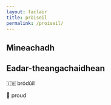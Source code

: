 ```yaml
---
layout: faclair
title: pròiseil
permalink: /proiseil/
---
```


## Mìneachadh

## Eadar-theangachaidhean

&#x1f1ee;&#x1f1ea; bródúil

&#x1f3f4;&#xe0067;&#xe0062;&#xe0065;&#xe006e;&#xe0067;&#xe007f; proud